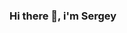 ### Hi there 👋, i'm Sergey

<!--
**SSemenkin/SSemenkin** is a ✨ _special_ ✨ repository because its `README.md` (this file) appears on your GitHub profile.

## 📈 Some GitHub statistic:
![](https://github-profile-summary-cards.vercel.app/api/cards/profile-details?username=SSemenkin&theme=github_dark)
![](https://github-profile-summary-cards.vercel.app/api/cards/most-commit-language?username=SSemenkin&theme=github_dark)
![](https://github-profile-summary-cards.vercel.app/api/cards/repos-per-language?username=SSemenkin&theme=github_dark)
![](https://github-profile-summary-cards.vercel.app/api/cards/stats?username=SSemenkin&theme=github_dark)
![](https://github-profile-summary-cards.vercel.app/api/cards/productive-time?username=SSemenkin&theme=github_dark)

Here are some ideas to get you started:

- 🔭 I’m currently working on ...
- 🌱 I’m currently learning ...
- 👯 I’m looking to collaborate on ...
- 🤔 I’m looking for help with ...
- 💬 Ask me about ...
- 📫 How to reach me: ...
- 😄 Pronouns: ...
- ⚡ Fun fact: ...
-->
